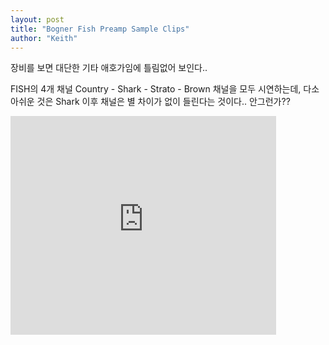 ```yaml
---
layout: post
title: "Bogner Fish Preamp Sample Clips"
author: "Keith"
---
```


장비를 보면 대단한 기타 애호가임에 틀림없어 보인다..

FISH의 4개 채널 Country - Shark - Strato - Brown 채널을 모두 시연하는데,
다소 아쉬운 것은 Shark 이후 채널은 별 차이가 없이 들린다는 것이다.. 안그런가??


<iframe src="https://www.youtube.com/embed/joyu_HAzKjU" width="425" height="350" frameborder="" allowfullscreen></iframe>

